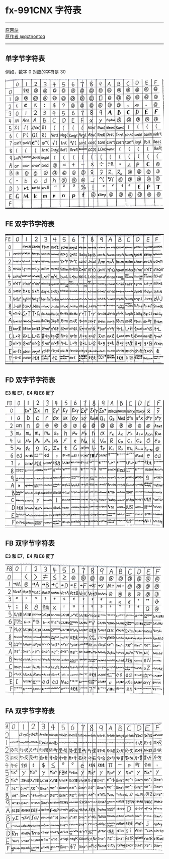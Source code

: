 # fx-991CNX 字符表

---

[原网站](https://tieba.baidu.com/p/7126603316)  
[原作者 @qctnontcq](https://tieba.baidu.com/home/main?id=tb.1.e0031f51.z9RvXDMP-Sm70nhmdxX7nw)

---

## 单字节字符表

例如，数字 0 对应的字符是 30

![SI](images/si.jpg "si")

## FE 双字节字符表

![FE](images/fe.jpg "fe")

## FD 双字节字符表

**E3 和 E7，E4 和 E6 反了**

![FD](images/fd.jpg "fd")

## FB 双字节字符表

**E3 和 E7，E4 和 E6 反了**

![FB](images/fb.jpg "fb")

## FA 双字节字符表

![FA](images/fa.jpg "fa")
